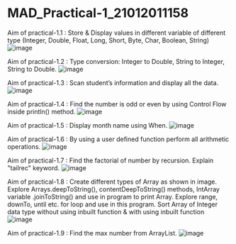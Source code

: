 # MAD_Practical-1_21012011158
Aim of practical-1.1 : Store & Display values in different variable of different type (Integer, Double, Float, Long, Short, Byte, Char, Boolean, String)
![image](https://github.com/vikaslohar21/MAD_Practical-1_21012011158/assets/98016883/a309815f-8a95-458c-9576-1654a1126043)


Aim of practical-1.2 : Type conversion:
Integer to Double, String to Integer, String to Double.
![image](https://github.com/vikaslohar21/MAD_Practical-1_21012011158/assets/98016883/854bb42e-da8e-416b-a495-058d97c23d98)


Aim of practical-1.3 : Scan student’s information and display all the data.
![image](https://github.com/vikaslohar21/MAD_Practical-1_21012011158/assets/98016883/b3722ded-518f-4d7f-ac51-5698b320e0c8)


Aim of practical-1.4 : Find the number is odd or even by using Control Flow inside println() method.
![image](https://github.com/vikaslohar21/MAD_Practical-1_21012011158/assets/98016883/986aedfc-c966-4d88-88fc-8878fd707095)


Aim of practical-1.5 : Display month name using When.
![image](https://github.com/vikaslohar21/MAD_Practical-1_21012011158/assets/98016883/f7e273e6-609b-4673-be44-49d2d0656758)


Aim of practical-1.6 : By using a user defined function perform all arithmetic operations.
![image](https://github.com/vikaslohar21/MAD_Practical-1_21012011158/assets/98016883/9a9ea2a9-36bd-403a-8839-fee91068b3d0)

Aim of practical-1.7 : Find the factorial of number by recursion. Explain "tailrec" keyword.
![image](https://github.com/vikaslohar21/MAD_Practical-1_21012011158/assets/98016883/724462be-f95b-46d7-8922-5e4b81dcd080)


Aim of practical-1.8 : Create different types of Array as shown in image. Explore Arrays.deepToString(), contentDeepToString() methods, IntArray variable .joinToString()  and use in program to print Array. Explore range, downTo, until etc. for loop and use in this program. Sort Array of Integer data type without using inbuilt function & with using inbuilt function
![image](https://github.com/vikaslohar21/MAD_Practical-1_21012011158/assets/98016883/1c062682-c8f0-4483-98dc-ee37d51d8b35)


Aim of practical-1.9 : Find the max number from ArrayList.
![image](https://github.com/vikaslohar21/MAD_Practical-1_21012011158/assets/98016883/04d9648f-e044-47f3-82c3-6659e32fc84b)












